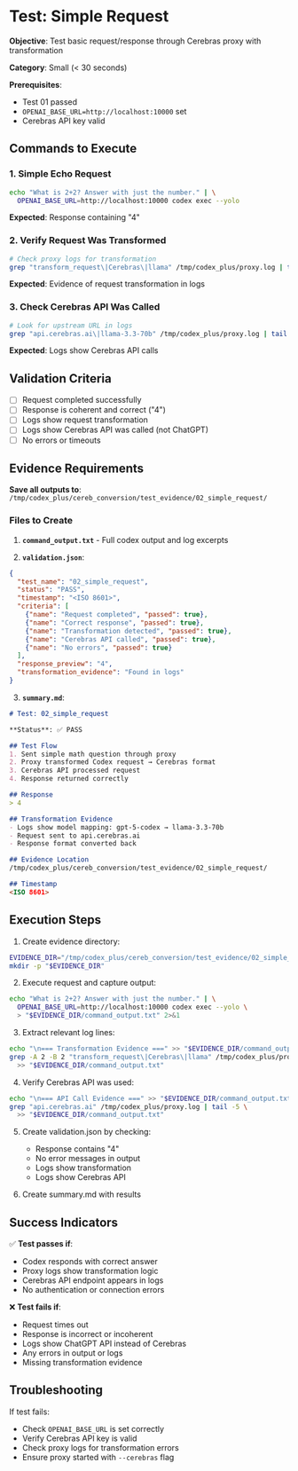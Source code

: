 # Test: Simple Request

**Objective**: Test basic request/response through Cerebras proxy with transformation

**Category**: Small (< 30 seconds)

**Prerequisites**:
- Test 01 passed
- `OPENAI_BASE_URL=http://localhost:10000` set
- Cerebras API key valid

## Commands to Execute

### 1. Simple Echo Request
```bash
echo "What is 2+2? Answer with just the number." | \
  OPENAI_BASE_URL=http://localhost:10000 codex exec --yolo
```

**Expected**: Response containing "4"

### 2. Verify Request Was Transformed
```bash
# Check proxy logs for transformation
grep "transform_request\|Cerebras\|llama" /tmp/codex_plus/proxy.log | tail -5
```

**Expected**: Evidence of request transformation in logs

### 3. Check Cerebras API Was Called
```bash
# Look for upstream URL in logs
grep "api.cerebras.ai\|llama-3.3-70b" /tmp/codex_plus/proxy.log | tail -3
```

**Expected**: Logs show Cerebras API calls

## Validation Criteria

- [ ] Request completed successfully
- [ ] Response is coherent and correct ("4")
- [ ] Logs show request transformation
- [ ] Logs show Cerebras API was called (not ChatGPT)
- [ ] No errors or timeouts

## Evidence Requirements

**Save all outputs to**: `/tmp/codex_plus/cereb_conversion/test_evidence/02_simple_request/`

### Files to Create

1. **`command_output.txt`** - Full codex output and log excerpts

2. **`validation.json`**:
```json
{
  "test_name": "02_simple_request",
  "status": "PASS",
  "timestamp": "<ISO 8601>",
  "criteria": [
    {"name": "Request completed", "passed": true},
    {"name": "Correct response", "passed": true},
    {"name": "Transformation detected", "passed": true},
    {"name": "Cerebras API called", "passed": true},
    {"name": "No errors", "passed": true}
  ],
  "response_preview": "4",
  "transformation_evidence": "Found in logs"
}
```

3. **`summary.md`**:
```markdown
# Test: 02_simple_request

**Status**: ✅ PASS

## Test Flow
1. Sent simple math question through proxy
2. Proxy transformed Codex request → Cerebras format
3. Cerebras API processed request
4. Response returned correctly

## Response
> 4

## Transformation Evidence
- Logs show model mapping: gpt-5-codex → llama-3.3-70b
- Request sent to api.cerebras.ai
- Response format converted back

## Evidence Location
/tmp/codex_plus/cereb_conversion/test_evidence/02_simple_request/

## Timestamp
<ISO 8601>
```

## Execution Steps

1. Create evidence directory:
```bash
EVIDENCE_DIR="/tmp/codex_plus/cereb_conversion/test_evidence/02_simple_request"
mkdir -p "$EVIDENCE_DIR"
```

2. Execute request and capture output:
```bash
echo "What is 2+2? Answer with just the number." | \
  OPENAI_BASE_URL=http://localhost:10000 codex exec --yolo \
  > "$EVIDENCE_DIR/command_output.txt" 2>&1
```

3. Extract relevant log lines:
```bash
echo "\n=== Transformation Evidence ===" >> "$EVIDENCE_DIR/command_output.txt"
grep -A 2 -B 2 "transform_request\|Cerebras\|llama" /tmp/codex_plus/proxy.log | tail -10 \
  >> "$EVIDENCE_DIR/command_output.txt"
```

4. Verify Cerebras API was used:
```bash
echo "\n=== API Call Evidence ===" >> "$EVIDENCE_DIR/command_output.txt"
grep "api.cerebras.ai" /tmp/codex_plus/proxy.log | tail -5 \
  >> "$EVIDENCE_DIR/command_output.txt"
```

5. Create validation.json by checking:
   - Response contains "4"
   - No error messages in output
   - Logs show transformation
   - Logs show Cerebras API

6. Create summary.md with results

## Success Indicators

✅ **Test passes if**:
- Codex responds with correct answer
- Proxy logs show transformation logic
- Cerebras API endpoint appears in logs
- No authentication or connection errors

❌ **Test fails if**:
- Request times out
- Response is incorrect or incoherent
- Logs show ChatGPT API instead of Cerebras
- Any errors in output or logs
- Missing transformation evidence

## Troubleshooting

If test fails:
- Check `OPENAI_BASE_URL` is set correctly
- Verify Cerebras API key is valid
- Check proxy logs for transformation errors
- Ensure proxy started with `--cerebras` flag
